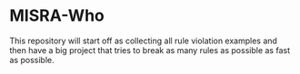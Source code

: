 # MISRA-Who
This repository will start off as collecting all rule violation examples and then have a big project that tries to break as many rules as possible as fast as possible.
